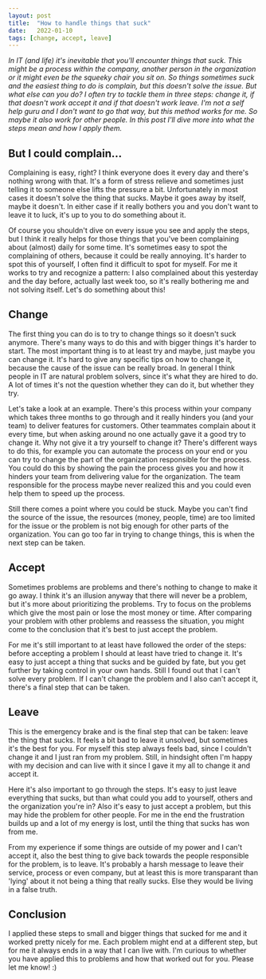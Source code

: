 ```yaml
---
layout: post
title:  "How to handle things that suck"
date:   2022-01-10
tags: [change, accept, leave]
---
```


_In IT (and life) it's inevitable that you'll encounter things that suck. This might be a process within the company, another person in the organization or it might even be the squeeky chair you sit on. So things sometimes suck and the easiest thing to do is complain, but this doesn't solve the issue. But what else can you do? I often try to tackle them in three steps: change it, if that doesn't work accept it and if that doesn't work leave. I'm not a self help guru and I don't want to go that way, but this method works for me. So maybe it also work for other people. In this post I'll dive more into what the steps mean and how I apply them._

## But I could complain...

Complaining is easy, right? I think everyone does it every day and there's nothing wrong with that. It's a form of stress relieve and sometimes just telling it to someone else lifts the pressure a bit. Unfortunately in most cases it doesn't solve the thing that sucks. Maybe it goes away by itself, maybe it doesn't. In either case if it really bothers you and you don't want to leave it to luck, it's up to you to do something about it. 

Of course you shouldn't dive on every issue you see and apply the steps, but I think it really helps for those things that you've been complaining about (almost) daily for some time. It's sometimes easy to spot the complaining of others, because it could be really annoying. It's harder to spot this of yourself, I often find it difficult to spot for myself. For me it works to try and recognize a pattern: I also complained about this yesterday and the day before, actually last week too, so it's really bothering me and not solving itself. Let's do something about this!

## Change

The first thing you can do is to try to change things so it doesn't suck anymore. There's many ways to do this and with bigger things it's harder to start. The most important thing is to at least try and maybe, just maybe you can change it. It's hard to give any specific tips on how to change it, because the cause of the issue can be really broad. In general I think people in IT are natural problem solvers, since it's what they are hired to do. A lot of times it's not the question whether they can do it, but whether they try. 

Let's take a look at an example. There's this process within your company which takes three months to go through and it really hinders you (and your team) to deliver features for customers. Other teammates complain about it every time, but when asking around no one actually gave it a good try to change it. Why not give it a try yourself to change it? There's different ways to do this, for example you can automate the process on your end or you can try to change the part of the organization responsible for the process. You could do this by showing the pain the process gives you and how it hinders your team from delivering value for the organization. The team responsible for the process maybe never realized this and you could even help them to speed up the process.

Still there comes a point where you could be stuck. Maybe you can't find the source of the issue, the resources (money, people, time) are too limited for the issue or the problem is not big enough for other parts of the organization. You can go too far in trying to change things, this is when the next step can be taken.

## Accept

Sometimes problems are problems and there's nothing to change to make it go away. I think it's an illusion anyway that there will never be a problem, but it's more about prioritizing the problems. Try to focus on the problems which give the most pain or lose the most money or time. After comparing your problem with other problems and reassess the situation, you might come to the conclusion that it's best to just accept the problem. 

For me it's still important to at least have followed the order of the steps: before accepting a problem I should at least have tried to change it. It's easy to just accept a thing that sucks and be guided by fate, but you get further by taking control in your own hands. Still I found out that I can't solve every problem. If I can't change the problem and I also can't accept it, there's a final step that can be taken.

## Leave

This is the emergency brake and is the final step that can be taken: leave the thing that sucks. It feels a bit bad to leave it unsolved, but sometimes it's the best for you. For myself this step always feels bad, since I couldn't change it and I just ran from my problem. Still, in hindsight often I'm happy with my decision and can live with it since I gave it my all to change it and accept it.

Here it's also important to go through the steps. It's easy to just leave everything that sucks, but than what could you add to yourself, others and the organization you're in? Also it's easy to just accept a problem, but this may hide the problem for other people. For me in the end the frustration builds up and a lot of my energy is lost, until the thing that sucks has won from me.  

From my experience if some things are outside of my power and I can't accept it, also the best thing to give back towards the people responsible for the problem, is to leave. It's probably a harsh message to leave their service, process or even company, but at least this is more transparant than 'lying' about it not being a thing that really sucks. Else they would be living in a false truth.

## Conclusion

I applied these steps to small and bigger things that sucked for me and it worked pretty nicely for me. Each problem might end at a different step, but for me it always ends in a way that I can live with. I'm curious to whether you have applied this to problems and how that worked out for you. Please let me know! :)
